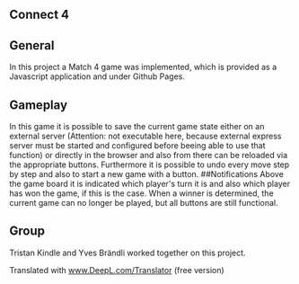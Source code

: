 ## Connect 4
## General
In this project a Match 4 game was implemented, which is provided as a Javascript application and under Github Pages. 
## Gameplay
In this game it is possible to save the current game state either on an external server (Attention: not executable here, because external express server must be
started and configured before beeing able to use that function) or directly in the browser and also from there can be reloaded via the appropriate
buttons. Furthermore it is possible to undo every move step by step and also to start a new game with a button.
##Notifications
Above the game board it is indicated which player's turn it is and also which player has won the game, if this is the case.
When a winner is determined, the current game can no longer be played, but all buttons are still functional.
## Group
Tristan Kindle and Yves Brändli worked together on this project.

Translated with www.DeepL.com/Translator (free version)
